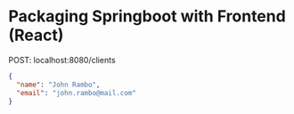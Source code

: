 # Packaging Springboot with Frontend (React)

POST: localhost:8080/clients
```json
{
  "name": "John Rambo", 
  "email": "john.rambo@mail.com"
}
```